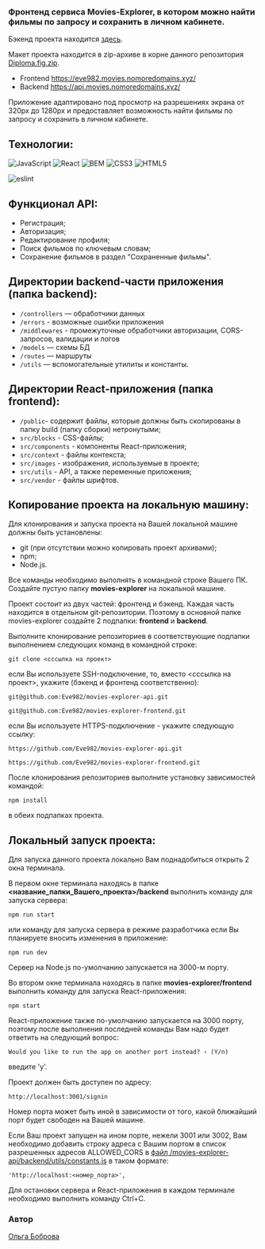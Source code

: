 ### Фронтенд сервиса Movies-Explorer, в котором можно найти фильмы по запросу и сохранить в личном кабинете.

Бэкенд проекта находится [здесь](https://github.com/Eve982/movies-explorer-api).

Макет проекта находится в zip-архиве в корне данного репозитория [Diploma.fig.zip](./Diploma.fig.zip).

- Frontend https://eve982.movies.nomoredomains.xyz/
- Backend https://api.movies.nomoredomains.xyz/

Приложение адаптировано под просмотр на разрешениях экрана от 320px до 1280px и предоставляет возможность найти фильмы по запросу и сохранить в личном кабинете.

## Технологии:
![JavaScript](https://img.shields.io/badge/-JavaScript-090909?style=for-the-badge&logo=JavaScript)
![React](https://img.shields.io/badge/-React-090909?style=for-the-badge&logo=REACT)
![BEM](https://img.shields.io/badge/-BEM_nested-090909?style=for-the-badge&logo=BEM)
![CSS3](https://img.shields.io/badge/-CSS3-090909?style=for-the-badge&logo=CSS3)
![HTML5](https://img.shields.io/badge/-HTML5-090909?style=for-the-badge&logo=HTML5)

![eslint](https://img.shields.io/badge/-eslint-090909?style=for-the-badge&logo=eslint)

## Функционал API:
- Регистрация;
- Авторизация;
- Редактирование профиля;
- Поиск фильмов по ключевым словам;
- Сохранение фильмов в раздел "Сохраненные фильмы".

## Директории backend-части приложения (папка backend):
- `/controllers` — обработчики данных
- `/errors` - возможные ошибки приложения
- `/middlewares` - промежуточные обработчики авторизации, CORS-запросов, валидации и логов
- `/models` — схемы БД
- `/routes` — маршруты
- `/utils` — вспомогательные утилиты и константы.

## Директории React-приложения (папка frontend):
- `/public`- содержит файлы, которые должны быть скопированы в папку build (папку сборки) нетронутыми;
- `src/blocks` - CSS-файлы;
- `src/components` - компоненты React-приложения;
- `src/context` - файлы контекста;
- `src/images` - изображения, используемые в проекте;
- `src/utils` - API, а также переменные приложения;
- `src/vendor` - файлы шрифтов.

## Копирование проекта на локальную машину:
Для клонирования и запуска проекта на Вашей локальной машине должны быть установлены:
- git (при отсутствии можно копировать проект архивами);
- npm;
- Node.js.

Все команды необходимо выполнять в командной строке Вашего ПК.
Создайте пустую папку <b>movies-explorer</b> на локальной машине.

Проект состоит из двух частей: фронтенд и бэкенд. Каждая часть находится в отдельном git-репозитории. Поэтому в основной папке movies-explorer создайте 2 подпапки: <b>frontend</b> и <b>backend</b>.

Выполните клонирование репозиториев в соответствующие подпапки выполнением следующих команд в командной строке:
```
git clone <сссылка на проект>
```

если Вы используете SSH-подключение, то, вместо <сссылка на проект>, укажите (бэкенд и фронтенд соответственно):
```
git@github.com:Eve982/movies-explorer-api.git
```
```
git@github.com:Eve982/movies-explorer-frontend.git
```

если Вы используете HTTPS-подключение - укажите следующую ссылку:
```
https://github.com/Eve982/movies-explorer-api.git
```
```
https://github.com/Eve982/movies-explorer-frontend.git
```
После клонирования репозиториев выполните установку зависимостей командой:
```
npm install
```
в обеих подпапках проекта.

## Локальный запуск проекта:
Для запуска данного проекта локально Вам поднадобиться открыть 2 окна терминала. 

В первом окне терминала находясь в папке <b><название_папки_Вашего_проекта>/backend</b> выполнить команду для запуска сервера:
```
npm run start
```

или команду для запуска сервера в режиме разработчика если Вы планируете вносить изменения в приложение:
```
npm run dev
```
Сервер на Node.js по-умолчанию запускается на 3000-м порту.

Во втором окне терминала находясь в папке <b>movies-explorer/frontend</b> выполнить команду для запуска React-приложения:
```
npm start
```

React-приложение также по-умолчанию запускается на 3000 порту, поэтому после выполнения последней команды Вам надо будет ответить на следующий вопрос:
```
Would you like to run the app on another port instead? › (Y/n)
```

введите 'y'.

Проект должен быть доступен по адресу:
```
http://localhost:3001/signin
```

Номер порта может быть иной в зависимости от того, какой ближайший порт будет свободен на Вашей машине.

Если Ваш проект запущен на ином порте, нежели 3001 или 3002, Вам необходимо добавить строку адреса с Вашим портом в список разрешенных адресов ALLOWED_CORS в [файл /movies-explorer-api/backend/utils/constants.js](./movies-explorer-api/backend/utils/constants.js) в таком формате:
```
'http://localhost:<номер_порта>',
```

Для остановки сервера и React-приложения в каждом терминале необходимо выполнить команду Ctrl+C.

<!-- ## Планы по доработке проекта
- доработать swagger-доку в ветке redoc;
- настроить CI/CD;
- добавить возможность удаления профиля. -->

### **Автор**
[Ольга Боброва](https://github.com/eve982)

<!-- ## Заметка для рыбки Дори!

Если возникнут проблемы с деплоем, то необходимо проверить как работает модуль frontend/src/utils/constants.js который ты добавила. Данный модуль используется в следующих файлах:
- [/react-mesto-api-full/backend/utils/Api.js](/react-mesto-api-full/backend/utils/Api.js);
- [/react-mesto-api-full/backend/utils/Auth.jsx](/react-mesto-api-full/backend/utils/Auth.jsx). -->
